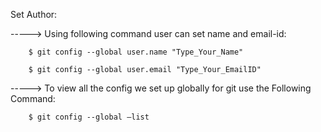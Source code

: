 Set Author:

-----> Using following command user can set name and email-id:

        $ git config --global user.name "Type_Your_Name"

        $ git config --global user.email "Type_Your_EmailID"

-----> To view all the config we set up globally for git use the Following Command:

        $ git config --global –list

